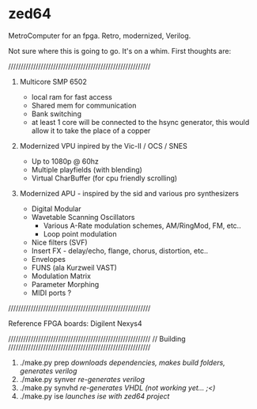 zed64
=====

MetroComputer for an fpga.  Retro, modernized, Verilog.

Not sure where this is going to go. It's on a whim.
First thoughts are:

/////////////////////////////////////////////////////////

1. Multicore SMP 6502
     * local ram for fast access
     * Shared mem for communication
     * Bank switching 
     * at least 1 core will be connected to the hsync generator, this would allow it to take the place of a copper
     
2. Modernized VPU inpired by the Vic-II / OCS / SNES
     * Up to 1080p @ 60hz
     * Multiple playfields (with blending)
     * Virtual CharBuffer (for cpu friendly scrolling)

3. Modernized APU - inspired by the sid and various pro synthesizers
     * Digital Modular
     * Wavetable Scanning Oscillators
       * Various A-Rate modulation schemes, AM/RingMod, FM, etc..
       * Loop point modulation
     * Nice filters (SVF)
     * Insert FX - delay/echo, flange, chorus, distortion, etc..
     * Envelopes
     * FUNS (ala Kurzweil VAST)
     * Modulation Matrix
     * Parameter Morphing
     * MIDI ports ?

/////////////////////////////////////////////////////////

Reference FPGA boards:
Digilent Nexys4

/////////////////////////////////////////////////////////
// Building
/////////////////////////////////////////////////////////

1. ./make.py prep *downloads dependencies, makes build folders, generates verilog*
2. ./make.py synver *re-generates verilog*
3. ./make.py synvhd *re-generates VHDL (not working yet... ;<)*
4. ./make.py ise *launches ise with zed64 project*


